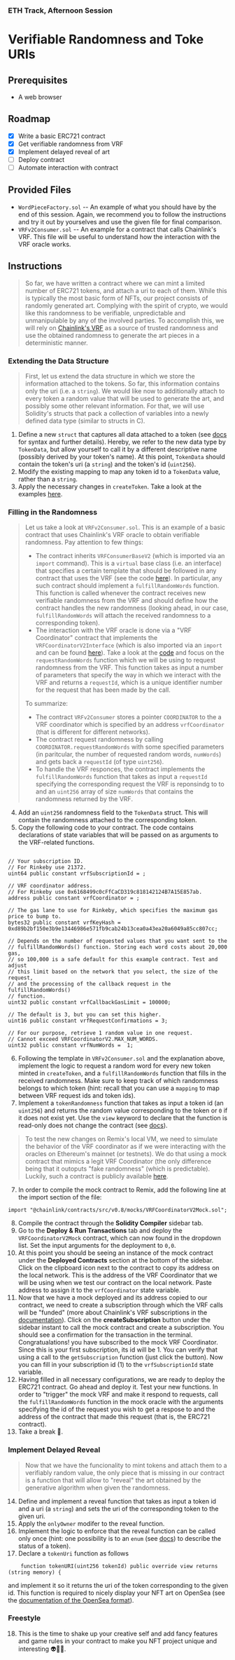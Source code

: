 ### ETH Track, Afternoon Session
# Verifiable Randomness and Toke URIs

## Prerequisites

- A web browser

## Roadmap

- [x] Write a basic ERC721 contract
- [x] Get verifiable randomness from VRF
- [x] Implement delayed reveal of art
- [ ] Deploy contract
- [ ] Automate interaction with contract

## Provided Files

- `WordPieceFactory.sol` -- An example of what you should have by the end of this session. Again, we recommend you to follow the instructions and try it out by yourselves and use the given file for final comparison.
- `VRFv2Consumer.sol` -- An example for a contract that calls Chainlink's VRF. This file will be useful to understand how the interaction with the VRF oracle works.

## Instructions

> So far, we have written a contract where we can mint a limited number of ERC721 tokens, and attach a uri to each of them. While this is typically the most basic form of NFTs, our project consists of randomly generated art. Complying with the spirit of crypto, we would like this randomness to be verifiable, unpredictable and unmanipulable by any of the involved parties. To accomplish this, we will rely on [Chainlink's VRF](https://docs.chain.link/docs/vrf/v2/introduction/) as a source of trusted randomness and use the obtained randomness to generate the art pieces in a deterministic manner.
>

### Extending the Data Structure

> First, let us extend the data structure in which we store the information attached to the tokens. So far, this information contains only the uri (i.e. a `string`). We would like now to additionally attach to every token a random value that will be used to generate the art, and possibly some other relevant information. For that, we will use Solidity's structs that pack a collection of variables into a newly defined data type (similar to structs in C).
>

1. Define a new `struct` that captures all data attached to a token (see [docs](https://docs.soliditylang.org/en/v0.8.16/types.html#structs) for syntax and further details). Hereby, we refer to the new data type by `TokenData`, but allow yourself to call it by a different descriptive name (possibly derived by your token's name). At this point, `TokenData` should contain the token's uri (a `string`) and the token's id (`uint256`).
2. Modify the existing mapping to map any token id to a `TokenData` value, rather than a `string`.
3. Apply the necessary changes in `createToken`. Take a look at the examples [here](https://solidity-by-example.org/structs/).


### Filling in the Randomness

> Let us take a look at `VRFv2Consumer.sol`. This is an example of a basic contract that uses Chainlink's VRF oracle to obtain verifiable randomness. Pay attention to few things:
> - The contract inherits `VRFConsumerBaseV2` (which is imported via an `import` command). This is a `virtual` base class (i.e. an interface) that specifies a certain template that should be followed in any contract that uses the VRF (see the code [here](https://github.com/smartcontractkit/chainlink/blob/develop/contracts/src/v0.8/VRFConsumerBaseV2.sol)). In particular, any such contract should implement a `fulfillRandomWords` function. This function is called whenever the contract receives new verifiable randomness from the VRF and should define how the contract handles the new randomness (looking ahead, in our case, `fulfillRandomWords` will attach the received randomness to a corresponding token).
> - The interaction with the VRF oracle is done via a "VRF Coordinator" contract that implements the `VRFCoordinatorV2Interface` (which is also imported via an `import` and can be found [here](https://github.com/smartcontractkit/chainlink/blob/develop/contracts/src/v0.8/interfaces/VRFCoordinatorV2Interface.sol)). Take a look at the [code](https://github.com/smartcontractkit/chainlink/blob/develop/contracts/src/v0.8/interfaces/VRFCoordinatorV2Interface.sol) and focus on the `requestRandomWords` function which we will be using to request randomness from the VRF. This function takes as input a number of parameters that specify the way in which we interact with the VRF and returns a `requestId`, which is a unique identifier number for the request that has been made by the call.
>
> To summarize:
> - The contract `VRFv2Consumer` stores a pointer `COORDINATOR` to the a VRF coordinator which is specified by an address `vrfCoordinator` (that is different for different networks).
> - The contract request randomness by calling `COORDINATOR.requestRandomWords` with some specified parameters (in paritcular, the number of requested random words, `numWords`) and gets back a `requestId` (of type `uint256`).
> - To handle the VRF responces, the contract implements the `fulfillRandomWords` function that takes as input a `requestId` specifying the corresponding request the VRF is reponsindg to to and an `uint256` array of size `numWords` that contains the randomness returned by the VRF.
>

4. Add an `uint256` randomness field to the `TokenData` struct. This will contain the randomness attached to the corresponding token.
5. Copy the following code to your contract. The code contains declarations of state variables that will be passed on as arguments to the VRF-related functions.

```solidity

// Your subscription ID.
// For Rinkeby use 21372.
uint64 public constant vrfSubscriptionId = ;

// VRF coordinator address.
// For Rinkeby use 0x6168499c0cFfCaCD319c818142124B7A15E857ab.
address public constant vrfCoordinator = ;

// The gas lane to use for Rinkeby, which specifies the maximum gas price to bump to.
bytes32 public constant vrfKeyHash = 0xd89b2bf150e3b9e13446986e571fb9cab24b13cea0a43ea20a6049a85cc807cc;

// Depends on the number of requested values that you want sent to the
// fulfillRandomWords() function. Storing each word costs about 20,000 gas,
// so 100,000 is a safe default for this example contract. Test and adjust
// this limit based on the network that you select, the size of the request,
// and the processing of the callback request in the fulfillRandomWords()
// function.
uint32 public constant vrfCallbackGasLimit = 100000;

// The default is 3, but you can set this higher.
uint16 public constant vrfRequestConfirmations = 3;

// For our purpose, retrieve 1 random value in one request.
// Cannot exceed VRFCoordinatorV2.MAX_NUM_WORDS.
uint32 public constant vrfNumWords =  1;

```
6. Following the template in `VRFv2Consumer.sol` and the explanation above, implement the logic to request a random word for every new token minted in `createToken`, and a `fulfillRandomWords` function that fills in the received randomness. Make sure to keep track of which randomness belongs to which token (hint: recall that you can use a `mapping` to map between VRF request ids and token ids).
7. Implement a `tokenRandomness` function that takes as input a token id (an `uint256`) and returns the random value corresponding to the token or `0` if it does not exist yet. Use the `view` keyword to declare that the function is read-only does not change the contract (see [docs](https://docs.soliditylang.org/en/v0.8.17/contracts.html?highlight=view#view-functions)).

> To test the new changes on Remix's local VM, we need to simulate the behavior of the VRF coordinator as if we were interacting with the oracles on Ethereum's mainnet (or testnets). We do that using a mock contract that mimics a legit VRF Coordinator (the only difference being that it outoputs "fake randomness" (which is predictable). Luckily, such a contract is publicly available [here](https://github.com/smartcontractkit/chainlink/blob/develop/contracts/src/v0.8/mocks/VRFCoordinatorV2Mock.sol).
>

7. In order to compile the mock contract to Remix, add the following line at the import section of the file:
```solidity
import "@chainlink/contracts/src/v0.8/mocks/VRFCoordinatorV2Mock.sol";
```
8. Compile the contract through the **Solidity Compiler** sidebar tab.
9. Go to the **Deploy & Run Transactions** tab and deploy the `VRFCoordinatorV2Mock` contract, which can now found in the dropdown list. Set the input arguments for the deployment to `0,0`.
10. At this point you should be seeing an instance of the mock contract under the **Deployed Contracts** section at the bottom of the sidebar. Click on the clipboard icon next to the contract to copy its address on the local network. This is the address of the VRF Coordinator that we will be using when we test our contract on the local network. Paste address to assign it to the `vrfCoordinator` state variable.
11. Now that we have a mock deployed and its address copied to our contract, we need to create a subscription through which the VRF calls will be "funded" (more about Chainlink's VRF subscriptions in the [documentation](https://docs.chain.link/docs/vrf/v2/introduction/#subscriptions)). Click on the **createSubscription** button under the sidebar instant to call the mock contract and create a subscription. You should see a confirmation for the transaction in the terminal. Congratualations! you have subscribed to the mock VRF Coordinator. Since this is your first subscription, its id will be 1. You can verify that using a call to the `getSubscription` function (just click the button). Now you can fill in your subscription id (1) to the `vrfSubscriptionId` state variable.
12. Having filled in all necessary configurations, we are ready to deploy the ERC721 contract. Go ahead and deploy it. Test your new functions. In order to "trigger" the mock VRF and make it respond to requests, call the `fulfillRandomWords` function in the mock oracle with the arguments specifying the id of the request you wish to get a respose to and the address of the contract that made this request (that is, the ERC721 contract).
13. Take a break :tropical_drink:.

### Implement Delayed Reveal

> Now that we have the funcionality to mint tokens and attach them to a verifiably random value, the only piece that is missing in our contract is a function that will allow to "reveal" the art obtained by the generative algorithm when given the randomness.
>

14. Define and implement a reveal function that takes as input a token id and a uri (a `string`) and sets the uri of the corresponding token to the given uri.
15. Apply the `onlyOwner` modifer to the reveal function.
16. Implement the logic to enforce that the reveal function can be called only once (hint: one possibility is to an `enum` (see [docs](https://docs.soliditylang.org/en/v0.8.16/structure-of-a-contract.html?highlight=struct#enum-types)) to describe the status of a token).
17. Declare a `tokenUri` function as follows
```solidity
    function tokenURI(uint256 tokenId) public override view returns (string memory) {
```
and implement it so it returns the uri of the token corresponding to the given id. This function is required to nicely display your NFT art on OpenSea (see the [documentation of the OpenSea format](https://docs.opensea.io/docs/metadata-standards)).

### Freestyle

18. This is the time to shake up your creative self and add fancy features and game rules in your contract to make you NFT project unique and interesting :alien::monkey::sparkles:.